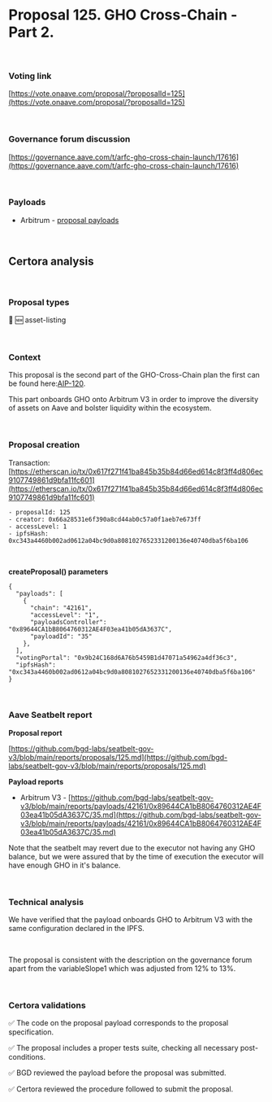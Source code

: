 # Proposal 125. GHO Cross-Chain - Part 2.

<br>

### Voting link

[https://vote.onaave.com/proposal/?proposalId=125](https://vote.onaave.com/proposal/?proposalId=125)

<br>

### Governance forum discussion

[https://governance.aave.com/t/arfc-gho-cross-chain-launch/17616](https://governance.aave.com/t/arfc-gho-cross-chain-launch/17616)

<br>

### Payloads

* Arbitrum - [proposal payloads](https://arbiscan.io/address/0x81b69029b733491fFD5A274d4Ef33F443245253e#code#F1#L1)

<br>

## Certora analysis

<br>

### Proposal types

:gem: :new: asset-listing

<br>

### Context

This proposal is the second part of the GHO-Cross-Chain plan the first can be found here:[AIP-120](https://vote.onaave.com/proposal/?proposalId=120).

This part onboards GHO onto Arbitrum V3 in order to improve the diversity of assets on Aave and bolster liquidity within the ecosystem.


<br>

### Proposal creation

Transaction: [https://etherscan.io/tx/0x617f271f41ba845b35b84d66ed614c8f3ff4d806ec9107749861d9bfa11fc601](https://etherscan.io/tx/0x617f271f41ba845b35b84d66ed614c8f3ff4d806ec9107749861d9bfa11fc601)

```
- proposalId: 125
- creator: 0x66a28531e6f390a8cd44ab0c57a0f1aeb7e673ff
- accessLevel: 1
- ipfsHash: 0xc343a4460b002ad0612a04bc9d0a8081027652331200136e40740dba5f6ba106
```

<br>

**createProposal() parameters**

```
{
  "payloads": [ 
    { 
      "chain": "42161", 
      "accessLevel": "1", 
      "payloadsController": "0x89644CA1bB8064760312AE4F03ea41b05dA3637C", 
      "payloadId": "35" 
    }, 
  ], 
  "votingPortal": "0x9b24C168d6A76b5459B1d47071a54962a4df36c3", 
  "ipfsHash": "0xc343a4460b002ad0612a04bc9d0a8081027652331200136e40740dba5f6ba106" 
}
```

<br>

### Aave Seatbelt report

**Proposal report**

[https://github.com/bgd-labs/seatbelt-gov-v3/blob/main/reports/proposals/125.md](https://github.com/bgd-labs/seatbelt-gov-v3/blob/main/reports/proposals/125.md)

**Payload reports**

* Arbitrum V3 - [https://github.com/bgd-labs/seatbelt-gov-v3/blob/main/reports/payloads/42161/0x89644CA1bB8064760312AE4F03ea41b05dA3637C/35.md](https://github.com/bgd-labs/seatbelt-gov-v3/blob/main/reports/payloads/42161/0x89644CA1bB8064760312AE4F03ea41b05dA3637C/35.md)

Note that the seatbelt may revert due to the executor not having any GHO balance, but we were assured that by the time of execution the executor will have enough GHO in it's balance.

<br>

### Technical analysis

We have verified that the payload onboards GHO to Arbitrum V3 with the same configuration declared in the IPFS.

<br>

The proposal is consistent with the description on the governance forum apart from the variableSlope1 which was adjusted from 12% to 13%.

<br>

### Certora validations

:white_check_mark: The code on the proposal payload corresponds to the proposal specification.

:white_check_mark: The proposal includes a proper tests suite, checking all necessary post-conditions. 

:white_check_mark: BGD reviewed the payload before the proposal was submitted. 

:white_check_mark: Certora reviewed the procedure followed to submit the proposal.

